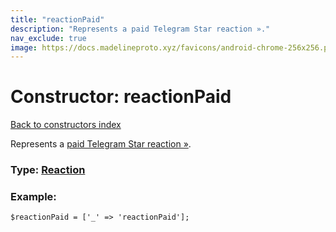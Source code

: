 ```yaml
---
title: "reactionPaid"
description: "Represents a paid Telegram Star reaction »."
nav_exclude: true
image: https://docs.madelineproto.xyz/favicons/android-chrome-256x256.png
---
```

# Constructor: reactionPaid  
[Back to constructors index](/API_docs/constructors/index.html)



Represents a [paid Telegram Star reaction »](https://core.telegram.org/api/reactions#paid-reactions).




### Type: [Reaction](/API_docs/types/Reaction.html)


### Example:

```
$reactionPaid = ['_' => 'reactionPaid'];
```  
